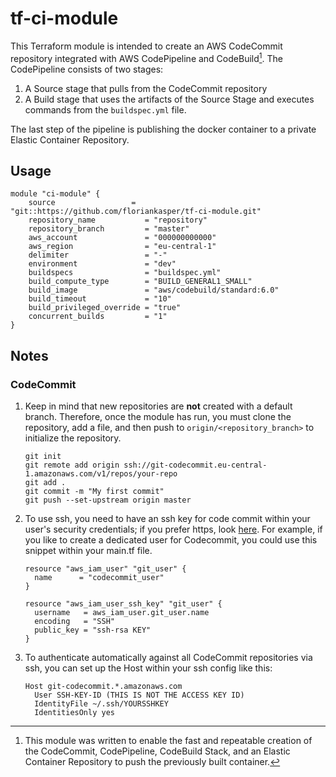 # tf-ci-module
This Terraform module is intended to create an AWS CodeCommit repository integrated with AWS CodePipeline and CodeBuild[^1]. The CodePipeline consists of two stages: 

1. A Source stage that pulls from the CodeCommit repository
2. A Build stage that uses the artifacts of the Source Stage and executes commands from the `buildspec.yml` file.

The last step of the pipeline is publishing the docker container to a private Elastic Container Repository.

## Usage
```hcl
module "ci-module" {
    source                 = "git::https://github.com/floriankasper/tf-ci-module.git"
    repository_name           = "repository"              
    repository_branch         = "master"                     
    aws_account               = "000000000000"
    aws_region                = "eu-central-1"               
    delimiter                 = "-"                         
    environment               = "dev"                        
    buildspecs                = "buildspec.yml"  
    build_compute_type        = "BUILD_GENERAL1_SMALL"               
    build_image               = "aws/codebuild/standard:6.0"
    build_timeout             = "10"    
    build_privileged_override = "true"                                
    concurrent_builds         = "1"                  
}
````

## Notes
### CodeCommit
1. Keep in mind that new repositories are **not** created with a default branch. Therefore, once the module has run, you must clone the repository, add a file, and then push to `origin/<repository_branch>` to initialize the repository. 
    ```
    git init
    git remote add origin ssh://git-codecommit.eu-central-1.amazonaws.com/v1/repos/your-repo
    git add .
    git commit -m "My first commit"
    git push --set-upstream origin master
    ```

2. To use ssh, you need to have an ssh key for code commit within your user's security credentials; if you prefer https, look [here](https://docs.aws.amazon.com/codecommit/latest/userguide/setting-up-gc.html). For example, if you like to create a dedicated user for Codecommit, you could use this snippet within your main.tf file.
    ```hcl
    resource "aws_iam_user" "git_user" {
      name      = "codecommit_user"
    }

    resource "aws_iam_user_ssh_key" "git_user" {
      username   = aws_iam_user.git_user.name
      encoding   = "SSH"
      public_key = "ssh-rsa KEY"
    }
    ```

3. To authenticate automatically against all CodeCommit repositories via ssh, you can set up the Host within your ssh config like this: 

    ```
    Host git-codecommit.*.amazonaws.com
      User SSH-KEY-ID (THIS IS NOT THE ACCESS KEY ID)
      IdentityFile ~/.ssh/YOURSSHKEY
      IdentitiesOnly yes
    ```


[^1]: This module was written to enable the fast and repeatable creation of the CodeCommit, CodePipeline, CodeBuild Stack, and an Elastic Container Repository to push the previously built container.
